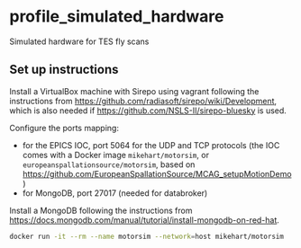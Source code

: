 # profile_simulated_hardware
Simulated hardware for TES fly scans

## Set up instructions

Install a VirtualBox machine with Sirepo using vagrant following the instructions from 
https://github.com/radiasoft/sirepo/wiki/Development, which is also needed if
https://github.com/NSLS-II/sirepo-bluesky is used.

Configure the ports mapping:
- for the EPICS IOC, port 5064 for the UDP and TCP protocols (the IOC comes with a Docker image ``mikehart/motorsim``,
  or ``europeanspallationsource/motorsim``, based on
  https://github.com/EuropeanSpallationSource/MCAG_setupMotionDemo)
- for MongoDB, port 27017 (needed for databroker)


Install a MongoDB following the instructions from
https://docs.mongodb.com/manual/tutorial/install-mongodb-on-red-hat.



```bash
docker run -it --rm --name motorsim --network=host mikehart/motorsim
```

